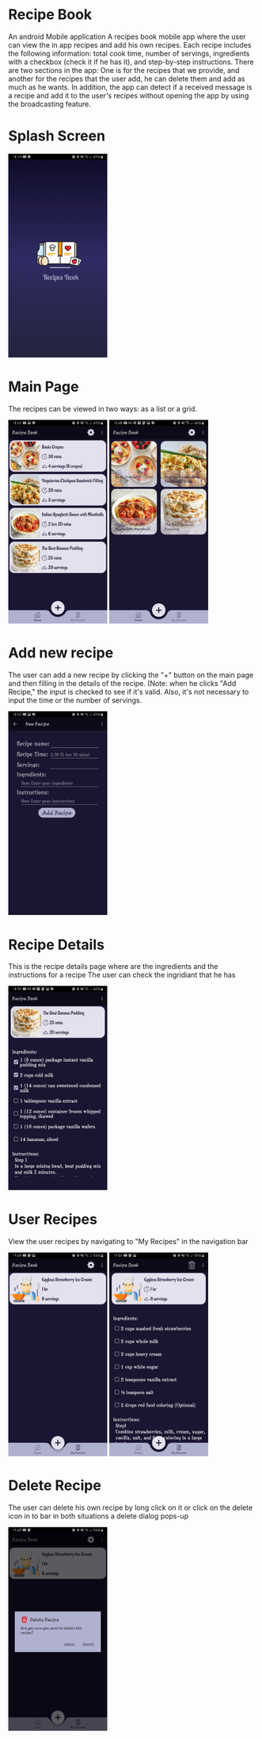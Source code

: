 # Recipe Book
An android Mobile application
A recipes book mobile app where the user can view the in app recipes and add his own recipes.
Each recipe includes the following information: total cook time, number of servings, ingredients with a checkbox (check it if he has it), and step-by-step instructions.
There are two sections in the app: One is for the recipes that we provide, and another for the recipes that the user add, he can delete them and add as much as he wants.
In addition, the app can detect if a received message is a recipe and add it to the user's recipes without opening the app by using the broadcasting feature.
# Splash Screen
<img src="./SplashScreen.jpg" alt="splash" width="200"/>

# Main Page
The recipes can be viewed in two ways: as a list or a grid.

<span><img src="./App-Recipes-List.jpg" alt="List view" width="200"/>
<img src="./App-Recipes-Grid.jpg" alt="Grid view" width="200"/></span>

# Add new recipe
The user can add a new recipe by clicking the "+" button on the main page and then filling in the details of the recipe.
(Note: when he clicks "Add Recipe," the input is checked to see if it's valid. Also, it's not necessary to input the time or the number of servings.

<img src="./Add-New-Recipe.jpg" alt="new" width="200"/>

# Recipe Details
This is the recipe details page where are the ingredients and the instructions for a recipe
The user can check the ingridiant that he has

<img src="./Recipe-Details.jpg" alt="details" width="200"/>

# User Recipes
View the user recipes by navigating to "My Recipes" in the navigation bar

<span><img src="./User-Recipes.jpg" alt="user recipes section" width="200"/>
<img src="./User-Recipe-Details.jpg" alt="user recipe details" width="200"/></span>

# Delete Recipe
The user can delete his own recipe by long click on it or click on the delete icon in to bar 
in both situations a delete dialog pops-up

<img src="./Delete-Dialog.jpg" alt="delete dialog" width="200"/>
